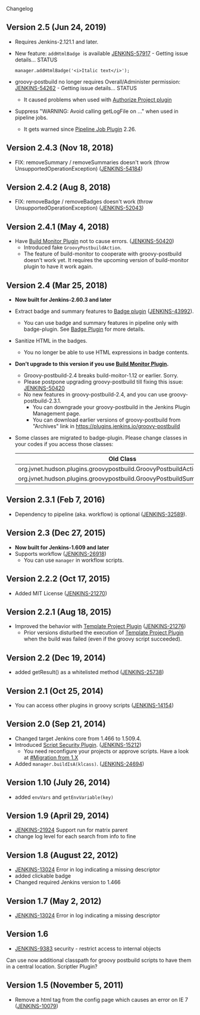  Changelog

## Version 2.5 (Jun 24, 2019)

-   Requires Jenkins-2.121.1 and later.
-   New feature: `addHtmlBadge`  is available [
    JENKINS-57917](https://issues.jenkins.io/browse/JENKINS-57917) -
    Getting issue details... STATUS

    ``` syntaxhighlighter-pre
    manager.addHtmlBadge('<i>Italic text</i>');
    ```

-   groovy-postbuild no longer requires Overall/Administer permission: [
    JENKINS-54262](https://issues.jenkins.io/browse/JENKINS-54262) -
    Getting issue details... STATUS
    -   It caused problems when used with [Authorize Project
        plugin](https://wiki.jenkins.io/display/JENKINS/Authorize+Project+plugin)
-   Suppress "WARNING: Avoid calling getLogFile on ..." when used in
    pipeline jobs.
    -   It gets warned since [Pipeline Job
        Plugin](https://wiki.jenkins.io/display/JENKINS/Pipeline+Job+Plugin)
        2.26.

## Version 2.4.3 (Nov 18, 2018)

-   FIX: removeSummary / removeSummaries doesn't work (throw
    UnsupportedOperationException)
    ([JENKINS-54184](http://54184@issue/))

## Version 2.4.2 (Aug 8, 2018)

-   FIX: removeBadge / removeBadges doesn't work (throw
    UnsupportedOperationException)
    ([JENKINS-52043](https://issues.jenkins-ci.org/browse/JENKINS-52043))

## Version 2.4.1 (May 4, 2018)

-   Have [Build Monitor
    Plugin](https://wiki.jenkins.io/display/JENKINS/Build+Monitor+Plugin)
    not to cause errors.
    ([JENKINS-50420](https://issues.jenkins-ci.org/browse/JENKINS-50420))
    -   Introduced fake `GroovyPostbuildAction`.
    -   The feature of build-monitor to cooperate with groovy-postbuild
        doesn't work yet. It requires the upcoming version of
        build-monitor plugin to have it work again.

## Version 2.4 (Mar 25, 2018)

-   **Now built for Jenkins-2.60.3 and later**
-   Extract badge and summary features to [Badge
    plugin](https://plugins.jenkins.io/badge)
    ([JENKINS-43992](https://issues.jenkins-ci.org/browse/JENKINS-43992)).
    -   You can use badge and summary features in pipeline only with
        badge-plugin. See [Badge
        Plugin](https://wiki.jenkins.io/display/JENKINS/Badge+Plugin) for
        more details.
-   Sanitize HTML in the badges.
    -   You no longer be able to use HTML expressions in badge contents.
-   **Don't upgrade to this version if you use [Build Monitor
    Plugin](https://wiki.jenkins.io/display/JENKINS/Build+Monitor+Plugin).**
    -   Groovy-postbuild-2.4 breaks build-moitor-1.12 or earlier. Sorry.
    -   Please postpone upgrading groovy-postbuild till fixing this
        issue:
        [JENKINS-50420](https://issues.jenkins-ci.org/browse/JENKINS-50420)
    -   No new features in groovy-postbuild-2.4, and you can use
        groovy-postbuild-2.3.1.
        -   You can downgrade your groovy-postbuild in the Jenkins
            Plugin Management page.
        -   You can download earlier versions of groovy-postbuild from
            "Archives" link in
            <https://plugins.jenkins.io/groovy-postbuild>
-   Some classes are migrated to badge-plugin. Please change classes in
    your codes if you access those classes:

    | Old Class                                                             | New Class                                             |
    |-----------------------------------------------------------------------|-------------------------------------------------------|
    | org.jvnet.hudson.plugins.groovypostbuild.GroovyPostbuildAction        | com.jenkinsci.plugins.badge.action.BadgeAction        |
    | org.jvnet.hudson.plugins.groovypostbuild.GroovyPostbuildSummaryAction | com.jenkinsci.plugins.badge.action.BadgeSummaryAction |

## Version 2.3.1 (Feb 7, 2016)

-   Dependency to pipeline (aka. workflow) is optional
    ([JENKINS-32589](https://issues.jenkins-ci.org/browse/JENKINS-32589)).

## Version 2.3 (Dec 27, 2015)

-   **Now built for Jenkins-1.609 and later**
-   Supports workflow
    ([JENKINS-26918](https://issues.jenkins-ci.org/browse/JENKINS-26918))
    -   You can use `manager` in workflow scripts.

## Version 2.2.2 (Oct 17, 2015)

-   Added MIT License
    ([JENKINS-21270](https://issues.jenkins-ci.org/browse/JENKINS-21270))

## Version 2.2.1 (Aug 18, 2015)

-   Improved the behavior with [Template Project
    Plugin](https://wiki.jenkins.io/display/JENKINS/Template+Project+Plugin)
    ([JENKINS-21276](https://issues.jenkins-ci.org/browse/JENKINS-21276))
    -   Prior versions disturbed the execution of [Template Project
        Plugin](https://wiki.jenkins.io/display/JENKINS/Template+Project+Plugin)
        when the build was failed (even if the groovy script succeeded).

## Version 2.2 (Dec 19, 2014)

-   added getResult() as a whitelisted method
    ([JENKINS-25738](https://issues.jenkins-ci.org/browse/JENKINS-25738))

## Version 2.1 (Oct 25, 2014)

-   You can access other plugins in groovy scripts
    ([JENKINS-14154](https://issues.jenkins-ci.org/browse/JENKINS-14154))

## Version 2.0 (Sep 21, 2014)

-   Changed target Jenkins core from 1.466 to 1.509.4.
-   Introduced [Script Security
    Plugin](https://wiki.jenkins.io/display/JENKINS/Script+Security+Plugin).
    ([JENKINS-15212](https://issues.jenkins-ci.org/browse/JENKINS-15212))
    -   You need reconfigure your projects or approve scripts. Have a
        look at [\#Migration from
        1.X](https://wiki.jenkins.io/display/JENKINS/Groovy+Postbuild+Plugin#GroovyPostbuildPlugin-Migrationfrom1.X)
-   Added `manager.buildIsA(klcass)`.
    ([JENKINS-24694](https://issues.jenkins-ci.org/browse/JENKINS-24694))

## Version 1.10 (July 26, 2014)

-   added `envVars` and `getEnvVariable(key)`

## Version 1.9 (April 29, 2014)

-   [JENKINS-21924](https://issues.jenkins-ci.org/browse/JENKINS-21924)
    Support run for matrix parent
-   change log level for each search from info to fine

## Version 1.8 (August 22, 2012)

-   [JENKINS-13024](https://issues.jenkins-ci.org/browse/JENKINS-13024)
    Error in log indicating a missing descriptor
-   added clickable badge
-   Changed required Jenkins version to 1.466

## Version 1.7 (May 2, 2012)

-   [JENKINS-13024](https://issues.jenkins-ci.org/browse/JENKINS-13024)
    Error in log indicating a missing descriptor

## Version 1.6

-   [JENKINS-9383](https://issues.jenkins-ci.org/browse/JENKINS-9383)
    security - restrict access to internal objects

Can use now additional classpath for groovy postbuild scripts to have
them in a central location. Scriptler Plugin?

## Version 1.5 (November 5, 2011)

-   Remove a html tag from the config page which causes an error on IE 7
    ([JENKINS-10079](https://issues.jenkins-ci.org/browse/JENKINS-10079))
